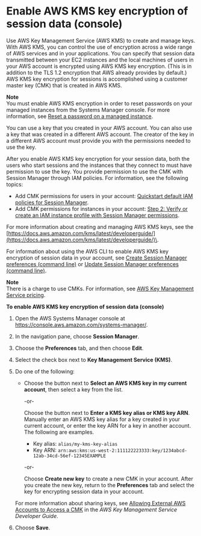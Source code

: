 # Enable AWS KMS key encryption of session data \(console\)<a name="session-preferences-enable-encryption"></a>

Use AWS Key Management Service \(AWS KMS\) to create and manage keys\. With AWS KMS, you can control the use of encryption across a wide range of AWS services and in your applications\. You can specify that session data transmitted between your EC2 instances and the local machines of users in your AWS account is encrypted using AWS KMS key encryption\. \(This is in addition to the TLS 1\.2 encryption that AWS already provides by default\.\) AWS KMS key encryption for sessions is accomplished using a customer master key \(CMK\) that is created in AWS KMS\.

**Note**  
You must enable AWS KMS encryption in order to reset passwords on your managed instances from the Systems Manager console\. For more information, see [Reset a password on a managed instance](managed-instances-password-reset.md#managed-instance-reset-a-password)\.

You can use a key that you created in your AWS account\. You can also use a key that was created in a different AWS account\. The creator of the key in a different AWS account must provide you with the permissions needed to use the key\.

After you enable AWS KMS key encryption for your session data, both the users who start sessions and the instances that they connect to must have permission to use the key\. You provide permission to use the CMK with Session Manager through IAM policies\. For information, see the following topics:
+ Add CMK permissions for users in your account: [Quickstart default IAM policies for Session Manager](getting-started-restrict-access-quickstart.md)\.
+ Add CMK permissions for instances in your account: [Step 2: Verify or create an IAM instance profile with Session Manager permissions](session-manager-getting-started-instance-profile.md)\.

For more information about creating and managing AWS KMS keys, see the [https://docs.aws.amazon.com/kms/latest/developerguide/](https://docs.aws.amazon.com/kms/latest/developerguide/)\.

For information about using the AWS CLI to enable AWS KMS key encryption of session data in your account, see [Create Session Manager preferences \(command line\)](getting-started-create-preferences-cli.md) or [Update Session Manager preferences \(command line\)](getting-started-configure-preferences-cli.md)\.

**Note**  
There is a charge to use CMKs\. For information, see [AWS Key Management Service pricing](https://aws.amazon.com/kms/pricing/)\.

**To enable AWS KMS key encryption of session data \(console\)**

1. Open the AWS Systems Manager console at [https://console\.aws\.amazon\.com/systems\-manager/](https://console.aws.amazon.com/systems-manager/)\.

1. In the navigation pane, choose **Session Manager**\.

1. Choose the **Preferences** tab, and then choose **Edit**\.

1. Select the check box next to **Key Management Service \(KMS\)**\.

1. Do one of the following:
   + Choose the button next to **Select an AWS KMS key in my current account**, then select a key from the list\.

     \-or\-

     Choose the button next to **Enter a KMS key alias or KMS key ARN**\. Manually enter an AWS KMS key alias for a key created in your current account, or enter the key ARN for a key in another account\. The following are examples\.
     + Key alias: `alias/my-kms-key-alias`
     + Key ARN: `arn:aws:kms:us-west-2:111122223333:key/1234abcd-12ab-34cd-56ef-12345EXAMPLE`

     \-or\-

     Choose **Create new key** to create a new CMK in your account\. After you create the new key, return to the **Preferences** tab and select the key for encrypting session data in your account\.

   For more information about sharing keys, see [Allowing External AWS Accounts to Access a CMK](https://docs.aws.amazon.com/kms/latest/developerguide/key-policy-modifying.html#key-policy-modifying-external-accounts) in the *AWS Key Management Service Developer Guide*\.

1. Choose **Save**\.